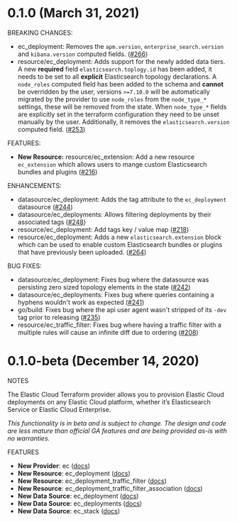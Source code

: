 # 0.1.0 (March 31, 2021)

BREAKING CHANGES:

* ec_deployment: Removes the `apm.version`, `enterprise_search.version` and `kibana.version` computed fields. ([#266](https://github.com/elastic/terraform-provider-ec/issues/266))
* resource/ec_deployment: Adds support for the newly added data tiers. A new **required** field `elasticsearch.toplogy.id` has been added, it needs to be set to all **explicit** Elasticsearch topology declarations. A `node_roles` computed field has been added to the schema and **cannot** be overridden by the user, versions `>=7.10.0` will be automatically migrated by the provider to use `node_roles` from the `node_type_*` settings, these will be removed from the state. When `node_type_*` fields are explicitly set in the terraform configuration they need to be unset manually by the user. Additionally, it removes the `elasticsearch.version` computed field. ([#253](https://github.com/elastic/terraform-provider-ec/issues/253))

FEATURES:

* **New Resource:** resource/ec_extension: Add a new resource `ec_extension` which allows users to mange custom Elasticsearch bundles and plugins ([#216](https://github.com/elastic/terraform-provider-ec/issues/216))

ENHANCEMENTS:

* datasource/ec_deployment: Adds the tag attribute to the `ec_deployment` datasource ([#244](https://github.com/elastic/terraform-provider-ec/issues/244))
* datasource/ec_deployments: Allows filtering deployments by their associated tags ([#248](https://github.com/elastic/terraform-provider-ec/issues/248))
* resource/ec_deployment: Add tags key / value map ([#218](https://github.com/elastic/terraform-provider-ec/issues/218))
* resource/ec_deployment: Adds a new `elasticsearch.extension` block which can be used to enable custom Elasticsearch bundles or plugins that have previously been uploaded. ([#264](https://github.com/elastic/terraform-provider-ec/issues/264))

BUG FIXES:

* datasource/ec_deployment: Fixes bug where the datasource was persisting zero sized topology elements in the state ([#242](https://github.com/elastic/terraform-provider-ec/issues/242))
* datasource/ec_deployments: Fixes bug where queries containing a hyphens wouldn't work as expected ([#241](https://github.com/elastic/terraform-provider-ec/issues/241))
* go/build: Fixes bug where the api user agent wasn't stripped of its `-dev` tag prior to releasing ([#235](https://github.com/elastic/terraform-provider-ec/issues/235))
* resource/ec_traffic_filter: Fixes bug where having a traffic filter with a multiple rules will cause an infinite diff due to ordering ([#208](https://github.com/elastic/terraform-provider-ec/issues/208))

# 0.1.0-beta (December 14, 2020)

NOTES

The Elastic Cloud Terraform provider allows you to provision Elastic Cloud deployments on any Elastic Cloud platform, whether it’s Elasticsearch Service or Elastic Cloud Enterprise.

_This functionality is in beta and is subject to change. The design and code are less mature than official GA features and are being provided as-is with no warranties._

FEATURES

* **New Provider**: ec ([docs](https://registry.terraform.io/providers/elastic/ec/0.1.0-beta/docs))
* **New Resource**: ec_deployment ([docs](https://registry.terraform.io/providers/elastic/ec/latest/docs/resources/ec_deployment))
* **New Resource**: ec_deployment_traffic_filter ([docs](https://registry.terraform.io/providers/elastic/ec/latest/docs/resources/ec_deployment_traffic_filter))
* **New Resource**: ec_deployment_traffic_filter_association ([docs](https://registry.terraform.io/providers/elastic/ec/latest/docs/resources/ec_deployment_traffic_filter_association))
* **New Data Source**: ec_deployment ([docs](https://registry.terraform.io/providers/elastic/ec/latest/docs/data-sources/ec_deployment))
* **New Data Source**: ec_deployments ([docs](https://registry.terraform.io/providers/elastic/ec/latest/docs/data-sources/ec_deployments))
* **New Data Source**: ec_stack ([docs](https://registry.terraform.io/providers/elastic/ec/latest/docs/data-sources/ec_stack))
